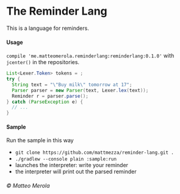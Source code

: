 The Reminder Lang
======

This is a language for reminders.

#### Usage

`compile 'me.matteomerola.reminderlang:reminderlang:0.1.0'` with `jcenter()` in the repositories.

```java
List<Lexer.Token> tokens = ;
try {
  String text = "\"Buy milk\" tomorrow at 17";
  Parser parser = new Parser(text, Lexer.lex(text));
  Reminder r = parser.parse();
} catch (ParseException e) {
  // ...
}
```

#### Sample

Run the sample in this way

- `git clone https://github.com/mattmezza/reminder-lang.git .`
- `./gradlew --console plain :sample:run`
- launches the interpreter: write your reminder
- the interpreter will print out the parsed reminder




###### © Matteo Merola